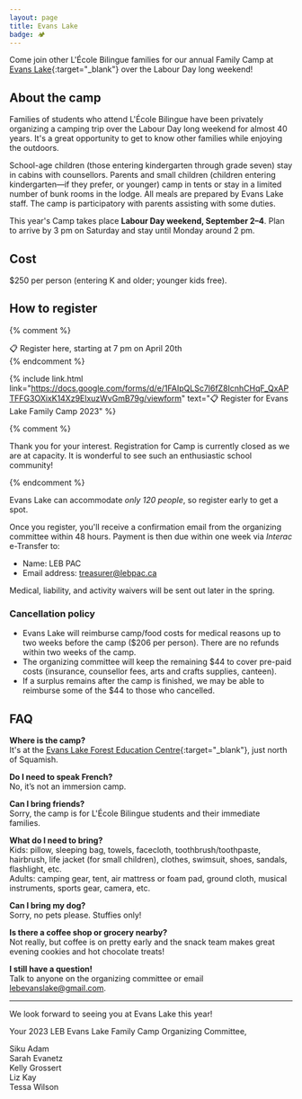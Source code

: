 ```yaml
---
layout: page
title: Evans Lake
badge: 🏕
---
```


Come join other L'École Bilingue families for our annual Family Camp at [Evans Lake](https://evanslake.com/){:target="_blank"} over the Labour Day long weekend!

## About the camp

Families of students who attend L'École Bilingue have been privately organizing a camping trip over the Labour Day long weekend for almost 40 years. It's a great opportunity to get to know other families while enjoying the outdoors.

School-age children (those entering kindergarten through grade seven) stay in cabins with counsellors. Parents and small children (children entering kindergarten—if they prefer, or younger) camp in tents or stay in a limited number of bunk rooms in the lodge. All meals are prepared by Evans Lake staff. The camp is participatory with parents assisting with some duties.

This year's Camp takes place **Labour Day weekend, September 2–4**. Plan to arrive by 3 pm on Saturday and stay until Monday around 2 pm.

## Cost

$250 per person (entering K and older; younger kids free).

## How to register 

{% comment %}
<div class="message message-icon">
  📋 Register here, starting at 7 pm on April 20th
</div>
{% endcomment %}

{% include link.html link="https://docs.google.com/forms/d/e/1FAIpQLSc7l6fZ8IcnhCHqF_QxAPTFFG3OXixK14Xz9ElxuzWvGmB79g/viewform" text="📋 Register for Evans Lake Family Camp 2023" %}

{% comment %}
<div class="message-highlight">
  <p>Thank you for your interest. Registration for Camp is currently closed as we are at capacity. It is wonderful to see such an enthusiastic school community!</p>
</div>
{% endcomment %}

Evans Lake can accommodate _only 120 people_, so register early to get a spot.

Once you register, you'll receive a confirmation email from the organizing committee within 48 hours. Payment is then due within one week via _Interac_ e-Transfer to:

*	Name: LEB PAC
*	Email address: treasurer@lebpac.ca

Medical, liability, and activity waivers will be sent out later in the spring.

### Cancellation policy

*	Evans Lake will reimburse camp/food costs for medical reasons up to two weeks before the camp ($206 per person). There are no refunds within two weeks of the camp.
*	The organizing committee will keep the remaining $44 to cover pre-paid costs (insurance, counsellor fees, arts and crafts supplies, canteen).
*	If a surplus remains after the camp is finished, we may be able to reimburse some of the $44 to those who cancelled.

## FAQ

**Where is the camp?**  
It's at the [Evans Lake Forest Education Centre](https://goo.gl/maps/eU2bzYBFbjybUhtz7){:target="_blank"}, just north of Squamish.

**Do I need to speak French?**  
No, it’s not an immersion camp.

**Can I bring friends?**  
Sorry, the camp is for L'École Bilingue students and their immediate families.

**What do I need to bring?**  
Kids: pillow, sleeping bag, towels, facecloth, toothbrush/toothpaste, hairbrush, life jacket (for small children), clothes, swimsuit, shoes, sandals, flashlight, etc.  
Adults: camping gear, tent, air mattress or foam pad, ground cloth, musical instruments, sports gear, camera, etc.

**Can I bring my dog?**  
Sorry, no pets please. Stuffies only!

**Is there a coffee shop or grocery nearby?**  
Not really, but coffee is on pretty early and the snack team makes great evening cookies and hot chocolate treats!

**I still have a question!**  
Talk to anyone on the organizing committee or email [lebevanslake@gmail.com](mailto:lebevanslake@gmail.com).

---

We look forward to seeing you at Evans Lake this year!

Your 2023 LEB Evans Lake Family Camp Organizing Committee,

Siku Adam  
Sarah Evanetz  
Kelly Grossert  
Liz Kay  
Tessa Wilson